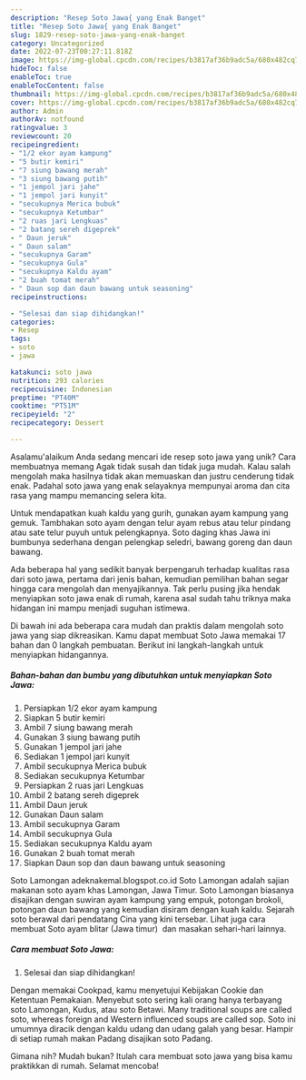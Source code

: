 ```yaml
---
description: "Resep Soto Jawa{ yang Enak Banget"
title: "Resep Soto Jawa{ yang Enak Banget"
slug: 1829-resep-soto-jawa-yang-enak-banget
category: Uncategorized
date: 2022-07-23T00:27:11.818Z
image: https://img-global.cpcdn.com/recipes/b3817af36b9adc5a/680x482cq70/soto-jawa-foto-resep-utama.jpg
hideToc: false
enableToc: true
enableTocContent: false
thumbnail: https://img-global.cpcdn.com/recipes/b3817af36b9adc5a/680x482cq70/soto-jawa-foto-resep-utama.jpg
cover: https://img-global.cpcdn.com/recipes/b3817af36b9adc5a/680x482cq70/soto-jawa-foto-resep-utama.jpg
author: Admin
authorAv: notfound
ratingvalue: 3
reviewcount: 20
recipeingredient:
- "1/2 ekor ayam kampung"
- "5 butir kemiri"
- "7 siung bawang merah"
- "3 siung bawang putih"
- "1 jempol jari jahe"
- "1 jempol jari kunyit"
- "secukupnya Merica bubuk"
- "secukupnya Ketumbar"
- "2 ruas jari Lengkuas"
- "2 batang sereh digeprek"
- " Daun jeruk"
- " Daun salam"
- "secukupnya Garam"
- "secukupnya Gula"
- "secukupnya Kaldu ayam"
- "2 buah tomat merah"
- " Daun sop dan daun bawang untuk seasoning"
recipeinstructions:

- "Selesai dan siap dihidangkan!"
categories:
- Resep
tags:
- soto
- jawa

katakunci: soto jawa 
nutrition: 293 calories
recipecuisine: Indonesian
preptime: "PT40M"
cooktime: "PT51M"
recipeyield: "2"
recipecategory: Dessert

---
```



Asalamu'alaikum Anda sedang mencari ide resep soto jawa yang unik? Cara membuatnya memang Agak tidak susah dan tidak juga mudah. Kalau salah mengolah maka hasilnya tidak akan memuaskan dan justru cenderung tidak enak. Padahal soto jawa yang enak selayaknya mempunyai aroma dan cita rasa yang mampu memancing selera kita.


Untuk mendapatkan kuah kaldu yang gurih, gunakan ayam kampung yang gemuk. Tambhakan soto ayam dengan telur ayam rebus atau telur pindang atau sate telur puyuh untuk pelengkapnya. Soto daging khas Jawa ini bumbunya sederhana dengan pelengkap seledri, bawang goreng dan daun bawang.

Ada beberapa hal yang sedikit banyak berpengaruh terhadap kualitas rasa dari soto jawa, pertama dari jenis bahan, kemudian pemilihan bahan segar hingga cara mengolah dan menyajikannya. Tak perlu pusing jika hendak menyiapkan soto jawa enak di rumah, karena asal sudah tahu triknya maka hidangan ini mampu menjadi suguhan istimewa.


Di bawah ini ada beberapa cara mudah dan praktis dalam mengolah soto jawa yang siap dikreasikan. Kamu dapat membuat Soto Jawa memakai 17 bahan dan 0 langkah pembuatan. Berikut ini langkah-langkah untuk menyiapkan hidangannya.

<!--inarticleads1-->

##### Bahan-bahan dan bumbu yang dibutuhkan untuk menyiapkan Soto Jawa:

1. Persiapkan 1/2 ekor ayam kampung
1. Siapkan 5 butir kemiri
1. Ambil 7 siung bawang merah
1. Gunakan 3 siung bawang putih
1. Gunakan 1 jempol jari jahe
1. Sediakan 1 jempol jari kunyit
1. Ambil secukupnya Merica bubuk
1. Sediakan secukupnya Ketumbar
1. Persiapkan 2 ruas jari Lengkuas
1. Ambil 2 batang sereh digeprek
1. Ambil  Daun jeruk
1. Gunakan  Daun salam
1. Ambil secukupnya Garam
1. Ambil secukupnya Gula
1. Sediakan secukupnya Kaldu ayam
1. Gunakan 2 buah tomat merah
1. Siapkan  Daun sop dan daun bawang untuk seasoning


Soto Lamongan adeknakemal.blogspot.co.id Soto Lamongan adalah sajian makanan soto ayam khas Lamongan, Jawa Timur. Soto Lamongan biasanya disajikan dengan suwiran ayam kampung yang empuk, potongan brokoli, potongan daun bawang yang kemudian disiram dengan kuah kaldu. Sejarah soto berawal dari pendatang Cina yang kini tersebar. Lihat juga cara membuat Soto ayam blitar (Jawa timur) ️ dan masakan sehari-hari lainnya. 

<!--inarticleads2-->

##### Cara membuat Soto Jawa:


1. Selesai dan siap dihidangkan!

Dengan memakai Cookpad, kamu menyetujui Kebijakan Cookie dan Ketentuan Pemakaian. Menyebut soto sering kali orang hanya terbayang soto Lamongan, Kudus, atau soto Betawi. Many traditional soups are called soto, whereas foreign and Western influenced soups are called sop. Soto ini umumnya diracik dengan kaldu udang dan udang galah yang besar. Hampir di setiap rumah makan Padang disajikan soto Padang. 

Gimana nih? Mudah bukan? Itulah cara membuat soto jawa yang bisa kamu praktikkan di rumah. Selamat mencoba!
